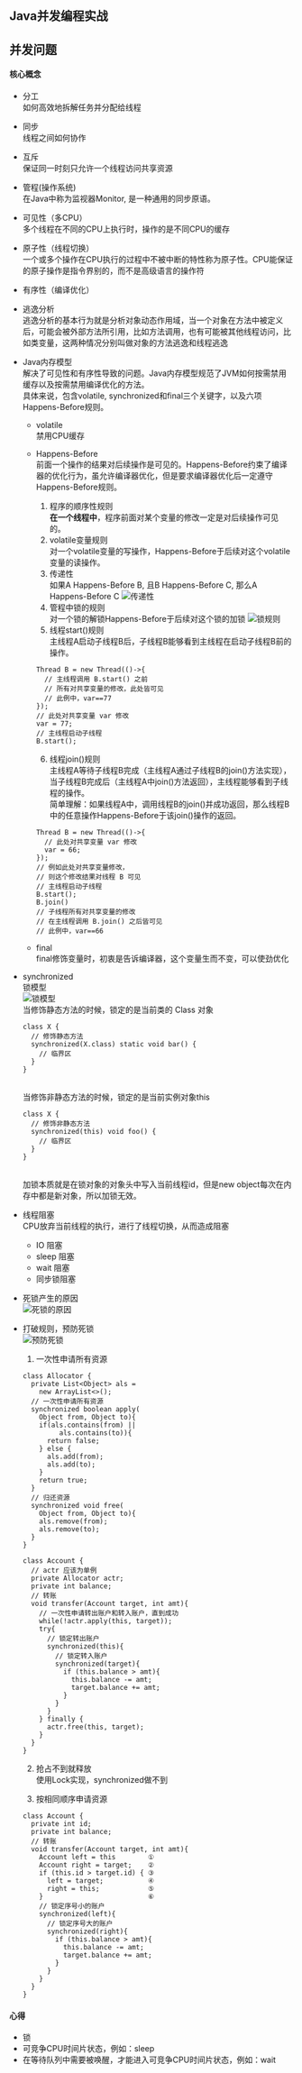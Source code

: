 ## Java并发编程实战

##  并发问题

#### 核心概念
- 分工
<br/>如何高效地拆解任务并分配给线程

- 同步
<br/>线程之间如何协作

- 互斥
<br/>保证同一时刻只允许一个线程访问共享资源

- 管程(操作系统)
<br/>在Java中称为监视器Monitor, 是一种通用的同步原语。

- 可见性（多CPU）
<br/>多个线程在不同的CPU上执行时，操作的是不同CPU的缓存

- 原子性（线程切换）
<br/>一个或多个操作在CPU执行的过程中不被中断的特性称为原子性。CPU能保证的原子操作是指令界别的，而不是高级语言的操作符

- 有序性（编译优化）

- 逃逸分析
<br/>逃逸分析的基本行为就是分析对象动态作用域，当一个对象在方法中被定义后，可能会被外部方法所引用，比如方法调用，也有可能被其他线程访问，比如类变量，这两种情况分别叫做对象的方法逃逸和线程逃逸

- Java内存模型
<br/>解决了可见性和有序性导致的问题。Java内存模型规范了JVM如何按需禁用缓存以及按需禁用编译优化的方法。
<br/>具体来说，包含volatile, synchronized和final三个关键字，以及六项Happens-Before规则。
    - volatile
    <br/>禁用CPU缓存
    
    - Happens-Before
    <br/>前面一个操作的结果对后续操作是可见的。Happens-Before约束了编译器的优化行为，虽允许编译器优化，但是要求编译器优化后一定遵守Happens-Before规则。
        1. 程序的顺序性规则
        <br/>**在一个线程中**，程序前面对某个变量的修改一定是对后续操作可见的。
        2. volatile变量规则
        <br/>对一个volatile变量的写操作，Happens-Before于后续对这个volatile变量的读操作。
        3. 传递性
        <br/>如果A Happens-Before B, 且B Happens-Before C, 那么A Happens-Before C
        ![传递性](../pic/Happens-Before传递性.JPG)
        4. 管程中锁的规则
        <br/>对一个锁的解锁Happens-Before于后续对这个锁的加锁
        ![锁规则](../pic/Happens-Before锁规则.JPG)
        5. 线程start()规则
        <br/>主线程A启动子线程B后，子线程B能够看到主线程在启动子线程B前的操作。
        ```text
        Thread B = new Thread(()->{
          // 主线程调用 B.start() 之前
          // 所有对共享变量的修改，此处皆可见
          // 此例中，var==77
        });
        // 此处对共享变量 var 修改
        var = 77;
        // 主线程启动子线程
        B.start();
        ```
        6. 线程join()规则
        <br/>主线程A等待子线程B完成（主线程A通过子线程B的join()方法实现），当子线程B完成后（主线程A中join()方法返回），主线程能够看到子线程的操作。
        <br/>简单理解：如果线程A中，调用线程B的join()并成功返回，那么线程B中的任意操作Happens-Before于该join()操作的返回。
        ```text
        Thread B = new Thread(()->{
          // 此处对共享变量 var 修改
          var = 66;
        });
        // 例如此处对共享变量修改，
        // 则这个修改结果对线程 B 可见
        // 主线程启动子线程
        B.start();
        B.join()
        // 子线程所有对共享变量的修改
        // 在主线程调用 B.join() 之后皆可见
        // 此例中，var==66
        ```
        
    - final
    <br/>final修饰变量时，初衷是告诉编译器，这个变量生而不变，可以使劲优化
        
- synchronized 
    <br/>锁模型  
    ![锁模型](../pic/锁模型.JPG)
    <br/>当修饰静态方法的时候，锁定的是当前类的 Class 对象
    ```test
    class X {
      // 修饰静态方法
      synchronized(X.class) static void bar() {
        // 临界区
      }
    }
    ```
    <br/>当修饰非静态方法的时候，锁定的是当前实例对象this
    ```test
    class X {
      // 修饰非静态方法
      synchronized(this) void foo() {
        // 临界区
      }
    }
    ``` 
    <br/>加锁本质就是在锁对象的对象头中写入当前线程id，但是new object每次在内存中都是新对象，所以加锁无效。       

- 线程阻塞
<br/>CPU放弃当前线程的执行，进行了线程切换，从而造成阻塞
    - IO 阻塞
    - sleep 阻塞
    - wait 阻塞
    - 同步锁阻塞

- 死锁产生的原因  
![死锁的原因](../pic/死锁产生的原因.JPG)

- 打破规则，预防死锁  
![预防死锁](../pic/预防死锁.JPG)

    1. 一次性申请所有资源
    ```test
    class Allocator {
      private List<Object> als =
        new ArrayList<>();
      // 一次性申请所有资源
      synchronized boolean apply(
        Object from, Object to){
        if(als.contains(from) ||
             als.contains(to)){
          return false;  
        } else {
          als.add(from);
          als.add(to);  
        }
        return true;
      }
      // 归还资源
      synchronized void free(
        Object from, Object to){
        als.remove(from);
        als.remove(to);
      }
    }
    
    class Account {
      // actr 应该为单例
      private Allocator actr;
      private int balance;
      // 转账
      void transfer(Account target, int amt){
        // 一次性申请转出账户和转入账户，直到成功
        while(!actr.apply(this, target));
        try{
          // 锁定转出账户
          synchronized(this){              
            // 锁定转入账户
            synchronized(target){           
              if (this.balance > amt){
                this.balance -= amt;
                target.balance += amt;
              }
            }
          }
        } finally {
          actr.free(this, target);
        }
      } 
    }
    ```
    2. 抢占不到就释放
    <br/> 使用Lock实现，synchronized做不到
    
    3. 按相同顺序申请资源
    ```test
    class Account {
      private int id;
      private int balance;
      // 转账
      void transfer(Account target, int amt){
        Account left = this        ①
        Account right = target;    ②
        if (this.id > target.id) { ③
          left = target;           ④
          right = this;            ⑤
        }                          ⑥
        // 锁定序号小的账户
        synchronized(left){
          // 锁定序号大的账户
          synchronized(right){ 
            if (this.balance > amt){
              this.balance -= amt;
              target.balance += amt;
            }
          }
        }
      } 
    }
    ```
    
    


#### 心得
- 锁
- 可竞争CPU时间片状态，例如：sleep
- 在等待队列中需要被唤醒，才能进入可竞争CPU时间片状态，例如：wait